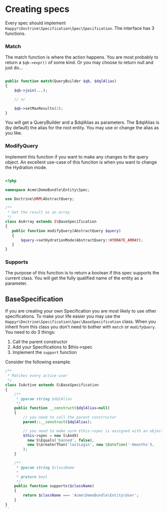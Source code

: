 # Creating specs

Every spec should implement `Happyr\Doctrine\Specification\Spec\Specification`. The interface has 3 functions.

### Match

The match function is where the action happens. You are most probably to return a `$qb->expr()` of some kind. Or you may
choose to return null and just do...

``` php

public function match(QueryBuilder $qb, $dqlAlias)
{
    $qb->join(...);

    // or

    $qb->setMaxResults(2);
}
```

You will get a QueryBuilder and a $dqlAlias as parameters. The $dqlAlias is (by default) the alias for the root entity.
 You may use or change the alias as you like.


### ModifyQuery

Implement this function if you want to make any changes to the query object. An excellent use-case of this funciton is
when you want to change the Hydration mode.

```php

<?php

namespace Acme\DemoBundle\Entity\Spec;

use Doctrine\ORM\AbstractQuery;

/**
 * Get the result as an array
 */
class AsArray extends S\BaseSpecification
{
   public function modifyQuery(AbstractQuery $query)
   {
       $query->setHydrationMode(AbstractQuery::HYDRATE_ARRAY);
   }
}

```

### Supports

The purpose of this function is to return a boolean if this spec supports the current class. You will get the
fully qualified name of the entity as a parameter.

## BaseSpecification

If you are creating your own Specification you are most likely to use other specifications. To make your life
easier you may use the `Happyr\Doctrine\Specification\Spec\BaseSpecification` class. When you inherit
from this class you don't need to bother with `match` or `modifyQuery`. You need to do 3 things:

1. Call the parent constructor
2. Add your Specifications to $this->spec
3. Implement the `support` function


Consider the following example.

``` php
/**
 * Matches every active user
 */
class IsActive extends S\BaseSpecification
{
    /**
     * @param string $dqlAlias
     */
    public function __construct($dqlAlias=null)
    {
        // you need to call the parent constructor
        parent::__construct($dqlAlias);

        // you need to make sure $this->spec is assigned with an object that inherits Specification
        $this->spec = new S\AndX(
          new S\Equals('banned', false),
          new S\GreaterThan('lastLogin', new \DateTime('-6months'),
        );
    }

    /**
     * @param string $className
     *
     * @return bool
     */
    public function supports($className)
    {
        return $className === 'Acme\DemoBundle\Entity\User';
    }
}
``

